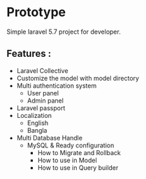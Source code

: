 # Prototype
Simple laravel 5.7 project for developer.

## Features :
- Laravel Collective 
- Customize the model with model directory
- Multi authentication system
  - User panel
  - Admin panel
- Laravel passport
- Localization
  - English
  - Bangla 
- Multi Database Handle
  - MySQL & Ready configuration
    - How to Migrate and Rollback
    - How to use in Model
    - How to use in Query builder
